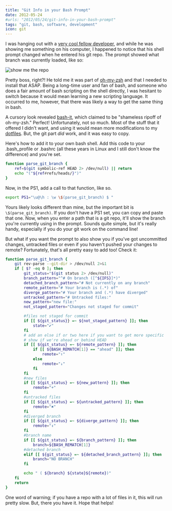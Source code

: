 ```yaml
---
title: "Git Info in your Bash Prompt"
date: 2012-05-24
#urls: "2012/05/24/git-info-in-your-bash-prompt"
tags: "git, bash, software, development"
icon: git
---
```


I was hanging out with a <a href="http://twitter.com/0lu">very cool fellow developer</a>, and while he was showing me something on his computer, I happened to notice that his shell prompt changed when he entered his git repo. The prompt showed what branch was currently loaded, like so:

![show me the repo](/images/posts/2012-git-bash.png)

Pretty boss, right?! He told me it was part of <a href="https://github.com/robbyrussell/oh-my-zsh">oh-my-zsh</a> and that I needed to install that ASAP. Being a long-time user and fan of bash, and someone who does a fair amount of bash scripting on the shell directly, I was hesitant to switch because it would mean learning a new scripting language. It occurred to me, however, that there was likely a way to get the same thing in bash.

A cursory look revealed <a href="https://github.com/revans/bash-it">bash-it</a>, which claimed to be "shameless ripoff of oh-my-zsh." Perfect! Unfortunately, not so much. Most of the stuff that it offered I didn't want, and using it would mean more modifications to my <a href="https://github.com/w33ble/dotfiles">dotfiles</a>. But, the git part <em>did</em> work, and it was easy to copy.

Here's how to add it to your own bash shell. Add this code to your .bash_profile or .bashrc (all these years in Linux and I still don't know the difference) and you're set.

```bash
function parse_git_branch {
    ref=$(git symbolic-ref HEAD 2> /dev/null) || return
    echo "("${ref#refs/heads/}")"
}
```

Now, in the PS1, add a call to that function, like so.

```bash
export PS1="\u@\h : \w \$(parse_git_branch) $ "
```

Yours likely looks different than mine, but the important bit is `\$(parse_git_branch)`. If you don't have a PS1 set, you can copy and paste that one. Now, when you enter a path that is a git repo, it'll show the branch you're currently using in the prompt. Sounds quite simple, but it's really handy, especially if you do your git work on the command line!

But what if you want the prompt to also show you if you've got uncommitted changes, untracked files or even if you haven't pushed your changes to remote? Fortunately, that's all pretty easy to add too! Check it:

```bash
function parse_git_branch {
    git rev-parse --git-dir > /dev/null 2>&1
    if [ $? -eq 0 ]; then
        git_status="$(git status 2> /dev/null)"
        branch_pattern="^# On branch ([^${IFS}]*)"
        detached_branch_pattern="# Not currently on any branch"
        remote_pattern="# Your branch is (.*) of"
        diverge_pattern="# Your branch and (.*) have diverged"
        untracked_pattern="# Untracked files:"
        new_pattern="new file:"
        not_staged_pattern="Changes not staged for commit"

        #files not staged for commit
        if [[ ${git_status}} =~ ${not_staged_pattern} ]]; then
            state="✔"
        fi
        # add an else if or two here if you want to get more specific
        # show if we're ahead or behind HEAD
        if [[ ${git_status} =~ ${remote_pattern} ]]; then
            if [[ ${BASH_REMATCH[1]} == "ahead" ]]; then
                remote="↑"
            else
                remote="↓"
            fi
        fi
        #new files
        if [[ ${git_status} =~ ${new_pattern} ]]; then
            remote="+"
        fi
        #untracked files
        if [[ ${git_status} =~ ${untracked_pattern} ]]; then
            remote="✖"
        fi
        #diverged branch
        if [[ ${git_status} =~ ${diverge_pattern} ]]; then
            remote="↕"
        fi
        #branch name
        if [[ ${git_status} =~ ${branch_pattern} ]]; then
            branch=${BASH_REMATCH[1]}
        #detached branch
        elif [[ ${git_status} =~ ${detached_branch_pattern} ]]; then
            branch="NO BRANCH"
        fi

        echo " ( ${branch} ${state}${remote})"
    fi
    return
}
```

One word of warning; if you have a repo with a lot of files in it, this will run pretty slow. But, there you have it. Hope that helps!